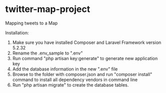 # twitter-map-project
Mapping tweets to a Map


Installation:

1. Make sure you have installed Composer and Laravel Framework version 5.2.32
2. Rename the .env_sample to ".env"
3. Run command "php artisan key:generate" to generate new application key
4. Add the database information in the new ".env" file
4. Browse to the folder with composer.json and run "composer install" command to install all dependency vendors in command line
5. Run "php artisan migrate" to create the database tables.
